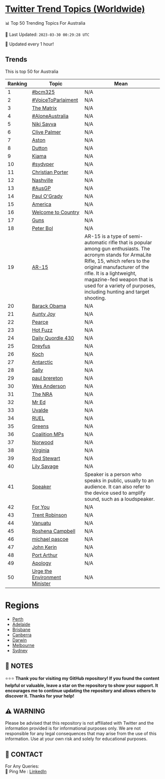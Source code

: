 [Twitter Trend Topics (Worldwide)](https://github.com/ErcinDedeoglu/Twitter-Trend-Topics)
==========


📊 Top 50 Trending Topics For Australia

📆 Last Updated: `2023-03-30 00:29:28 UTC`

🔧 Updated every 1 hour!


## Trends

This is top 50 for Australia

| Ranking | Topic | Mean |
| ------- | ------------ | ------------ |
| 1 | [#bcm325](http://twitter.com/search?q=%23bcm325) | N/A |
| 2 | [#VoiceToParlaiment](http://twitter.com/search?q=%23VoiceToParlaiment) | N/A |
| 3 | [The Matrix](http://twitter.com/search?q=The+Matrix) | N/A |
| 4 | [#AloneAustralia](http://twitter.com/search?q=%23AloneAustralia) | N/A |
| 5 | [Niki Savva](http://twitter.com/search?q=Niki+Savva) | N/A |
| 6 | [Clive Palmer](http://twitter.com/search?q=Clive+Palmer) | N/A |
| 7 | [Aston](http://twitter.com/search?q=Aston) | N/A |
| 8 | [Dutton](http://twitter.com/search?q=Dutton) | N/A |
| 9 | [Kiama](http://twitter.com/search?q=Kiama) | N/A |
| 10 | [#sydvper](http://twitter.com/search?q=%23sydvper) | N/A |
| 11 | [Christian Porter](http://twitter.com/search?q=Christian+Porter) | N/A |
| 12 | [Nashville](http://twitter.com/search?q=Nashville) | N/A |
| 13 | [#AusGP](http://twitter.com/search?q=%23AusGP) | N/A |
| 14 | [Paul O'Grady](http://twitter.com/search?q=Paul+O%27Grady) | N/A |
| 15 | [America](http://twitter.com/search?q=America) | N/A |
| 16 | [Welcome to Country](http://twitter.com/search?q=Welcome+to+Country) | N/A |
| 17 | [Guns](http://twitter.com/search?q=Guns) | N/A |
| 18 | [Peter Bol](http://twitter.com/search?q=Peter+Bol) | N/A |
| 19 | [AR-15](http://twitter.com/search?q=AR-15) | AR-15 is a type of semi-automatic rifle that is popular among gun enthusiasts. The acronym stands for ArmaLite Rifle, 15, which refers to the original manufacturer of the rifle. It is a lightweight, magazine-fed weapon that is used for a variety of purposes, including hunting and target shooting. |
| 20 | [Barack Obama](http://twitter.com/search?q=Barack+Obama) | N/A |
| 21 | [Aunty Joy](http://twitter.com/search?q=Aunty+Joy) | N/A |
| 22 | [Pearce](http://twitter.com/search?q=Pearce) | N/A |
| 23 | [Hot Fuzz](http://twitter.com/search?q=Hot+Fuzz) | N/A |
| 24 | [Daily Quordle 430](http://twitter.com/search?q=Daily+Quordle+430) | N/A |
| 25 | [Dreyfus](http://twitter.com/search?q=Dreyfus) | N/A |
| 26 | [Koch](http://twitter.com/search?q=Koch) | N/A |
| 27 | [Antarctic](http://twitter.com/search?q=Antarctic) | N/A |
| 28 | [Sally](http://twitter.com/search?q=Sally) | N/A |
| 29 | [paul brereton](http://twitter.com/search?q=paul+brereton) | N/A |
| 30 | [Wes Anderson](http://twitter.com/search?q=Wes+Anderson) | N/A |
| 31 | [The NRA](http://twitter.com/search?q=The+NRA) | N/A |
| 32 | [Mr Ed](http://twitter.com/search?q=Mr+Ed) | N/A |
| 33 | [Uvalde](http://twitter.com/search?q=Uvalde) | N/A |
| 34 | [RUEL](http://twitter.com/search?q=RUEL) | N/A |
| 35 | [Greens](http://twitter.com/search?q=Greens) | N/A |
| 36 | [Coalition MPs](http://twitter.com/search?q=Coalition+MPs) | N/A |
| 37 | [Norwood](http://twitter.com/search?q=Norwood) | N/A |
| 38 | [Virginia](http://twitter.com/search?q=Virginia) | N/A |
| 39 | [Rod Stewart](http://twitter.com/search?q=Rod+Stewart) | N/A |
| 40 | [Lily Savage](http://twitter.com/search?q=Lily+Savage) | N/A |
| 41 | [Speaker](http://twitter.com/search?q=Speaker) | Speaker is a person who speaks in public, usually to an audience. It can also refer to the device used to amplify sound, such as a loudspeaker. |
| 42 | [For You](http://twitter.com/search?q=For+You) | N/A |
| 43 | [Trent Robinson](http://twitter.com/search?q=Trent+Robinson) | N/A |
| 44 | [Vanuatu](http://twitter.com/search?q=Vanuatu) | N/A |
| 45 | [Roshena Campbell](http://twitter.com/search?q=Roshena+Campbell) | N/A |
| 46 | [michael pascoe](http://twitter.com/search?q=michael+pascoe) | N/A |
| 47 | [John Kerin](http://twitter.com/search?q=John+Kerin) | N/A |
| 48 | [Port Arthur](http://twitter.com/search?q=Port+Arthur) | N/A |
| 49 | [Apology](http://twitter.com/search?q=Apology) | N/A |
| 50 | [Urge the Environment Minister](http://twitter.com/search?q=Urge+the+Environment+Minister) | N/A |



# Regions

* [Perth](</Australia/Perth.md>)
* [Adelaide](</Australia/Adelaide.md>)
* [Brisbane](</Australia/Brisbane.md>)
* [Canberra](</Australia/Canberra.md>)
* [Darwin](</Australia/Darwin.md>)
* [Melbourne](</Australia/Melbourne.md>)
* [Sydney](</Australia/Sydney.md>)



## 📝 NOTES

⭐⭐⭐ **Thank you for visiting my GitHub repository! If you found the content helpful or valuable, leave a star on the repository to show your support. It encourages me to continue updating the repository and allows others to discover it. Thanks for your help!**


## ⚠️ WARNING

Please be advised that this repository is not affiliated with Twitter and the information provided is for informational purposes only. We are not responsible for any legal consequences that may arise from the use of this information. Use at your own risk and solely for educational purposes.


## 📨 CONTACT

 For Any Queries:  
            🏓 Ping Me : [LinkedIn](https://www.linkedin.com/in/ercindedeoglu/)
